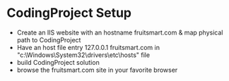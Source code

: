 # CodingProject Setup

- Create an IIS website with an hostname fruitsmart.com & map physical path to CodingProject
- Have an host file entry  127.0.0.1 fruitsmart.com in "c:\Windows\System32\drivers\etc\hosts" file
- build CodingProject solution
- browse the fruitsmart.com site in your favorite browser
